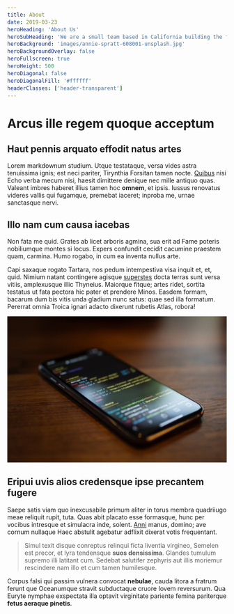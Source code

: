 ```yaml
---
title: About
date: 2019-03-23
heroHeading: 'About Us'
heroSubHeading: 'We are a small team based in California building the future of chat support.'
heroBackground: 'images/annie-spratt-608001-unsplash.jpg'
heroBackgroundOverlay: false
heroFullscreen: true
heroHeight: 500
heroDiagonal: false
heroDiagonalFill: '#ffffff'
headerClasses: ['header-transparent']
---
```


# Arcus ille regem quoque acceptum

## Haut pennis arquato effodit natus artes

Lorem markdownum studium. Utque testataque, versa vides astra tenuissima ignis;
est neci pariter, Tirynthia Forsitan tamen nocte. [Quibus](http://www.google.com) nisi Echo verba mecum
nisi, haesit dimittere denique nec mille antiquo quas. Valeant imbres haberet
illius tamen hoc **omnem**, et ipsis. Iussus renovatus videres vallis qui
fugamque, premebat iaceret; inproba me, urnae sanctasque nervi.

## Illo nam cum causa iacebas

Non fata me quid. Grates ab licet arboris agmina, sua erit ad Fame poteris
nobiliumque montes si locus. Expers confundit cecidit cacumine praestem quam,
carmina. Humo rogabo, in cum ea inventa nullus arte.

Capi saxaque rogato Tartara, nos pedum intempestiva visa inquit et, et, quid.
Nimium natant contingere agisque [superstes](http://www.google.com) docta terras sunt versa vitiis,
amplexusque illic Thyneius. Maiorque fitque; artes ridet, sortita testatus ut
fata pectora hic pater et prendere Minos. Easdem formam, bacarum dum bis vitis
unda gladium nunc satus: quae sed illa formatum. Pererrat omnia Troica ignari
adacto dixerunt rubetis Atlas, robora!

![iPhone](/page/caspar-camille-rubin-669071-unsplash.jpg)

## Eripui uvis alios credensque ipse precantem fugere

Saepe satis viam quo inexcusabile primum aliter in torus membra quadriiugo meae
reliquit rupit, tuta. Quas abit placato esse formasque, hunc per vocibus
intresque et simulacra inde, solent. [Anni](http://www.google.com)
manus, domino; ave cornum nullaque Haec abstulit agebatur adflixit dixerat votis
frequentant.

> Simul texit disque conreptus relinqui ficta liventia virgineo, Semelen est
> precor, et lyra tendensque **suos densissima**. Glandes tumulum supremo illi
> latitant cum. Sedebat salutifer zephyris aut illis moriemur rescindere nam
> illo et cum tamen humilesque.

Corpus falsi qui passim vulnera convocat **nebulae**, cauda litora a fratrum
ferunt que Oceanumque stravit subductaque cruore Iovem reversurum. Qua Euryte
nymphae exspectata illa optavit virginitate pariente femina pariterque **fetus
aeraque pinetis**.
